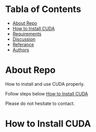 # Tabla of Contents

   * [About Repo](#about-repo)
   * [How to Install CUDA](#how-to-install-cuda)
   * [Requirements](#requirements)
   * [Discussion](#discussion)
   * [Referance](#referance)
   * [Authors](#authors)

# About Repo
How to install and use CUDA properly.

Follow steps below [How to Install CUDA](#how-to-install-cuda)

Please do not hesitate to contact.

# How to Install CUDA


